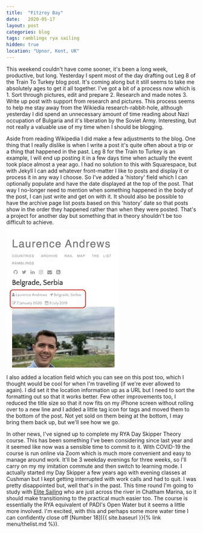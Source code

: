 ```yaml
---
title:  "Fitzroy Bay"
date:   2020-05-17
layout: post
categories: blog
tags: ramblings rya sailing
hidden: true
location: "Upnor, Kent, UK"
---
```


This weekend couldn't have come sooner, it's been a long week, productive, but long. Yesterday I spent most of the day drafting out Leg 8 of the Train To Turkey blog post. It's coming along but it still seems to take me absolutely ages to get it all together. I've got a bit of a process now which is 1. Sort through pictures, edit and prepare 2. Research and made notes 3. Write up post with support from research and pictures. This process seems to help me stay away from the Wikiedia research-rabbit-hole, although yesterday I did spend an unnecessary amount of time reading about Nazi occupation of Bulgaria and it's liberation by the Soviet Army. Interesting, but not really a valuable use of my time when I should be blogging.

Aside from reading Wikipedia I did make a few adjustments to the blog. One thing that I really dislike is when I write a post it's quite often about a trip or a thing that happened in the past. Leg 8 for the Train to Turkey is an example, I will end up posting it in a few days time when actually the event took place almost a year ago. I had no solution to this with Squarespace, but with Jekyll I can add whatever front-matter I like to posts and display it or process it in any way I choose. So I've added a 'history' field which I can optionally populate and have the date displayed at the top of the post. That way I no-longer need to mention when something happened in the body of the post, I can just write and get on with it. It should also be possible to have the archive page list posts based on this 'history' date so that posts show in the order they happened rather than when they were posted. That's a project for another day but something that in theory shouldn't be too difficult to achieve.

![](/assets/img/blog-format-change.jpg)

I also added a location field which you can see on this post too, which I thought would be cool for when I'm travelling (if we're ever allowed to again). I did set it the location information up as a URL but I need to sort the formatting out so that it works better. Few other improvements too, I reduced the title size so that it now fits on my iPhone screen without rolling over to a new line and I added a little tag icon for tags and moved them to the bottom of the post. Not yet sold on them being at the bottom, I may bring them back up, but we'll see how we go.

In other news, I've signed up to complete my RYA Day Skipper Theory course. This has been something I've been considering since last year and it seemed like now was a sensible time to commit to it. With COVID-19 the course is run online via Zoom which is much more convenient and easy to manage around work. It'll be 3 weekday evenings for three weeks, so I'll carry on my my imitation commute and then switch to learning mode. I actually started my Day Skipper a few years ago with evening classes at Cushman but I kept getting interrupted with work calls and had to quit. I was pretty disappointed but, well that's in the past. This time round I'm going to study with [Elite Sailing](https://www.elitesailing.co.uk/) who are just across the river in Chatham Marina, so it should make transitioning to the practical much easier too. The course is essentially the RYA equivalent of PADI's Open Water but it seems a little more involved. I'm excited, with this and perhaps some more water time I can confidently close off [Number 18]({{ site.baseurl }}{% link menu/thelist.md %}).
